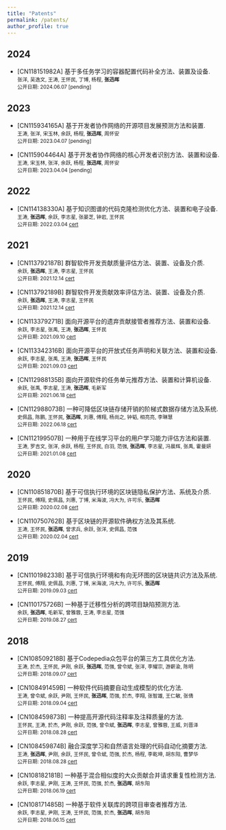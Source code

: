 ```yaml
---
title: "Patents"
permalink: /patents/
author_profile: true
---
```


## 2024
* [CN118151982A] 基于多任务学习的容器配置代码补全方法、装置及设备. <br />
	<small>张洋, 吴逸文, 王涛, 王怀民, 丁博, 杨程, <strong>张迅晖</strong> <br />
	公开日期: 2024.06.07 [pending]</small>

## 2023
* [CN115934165A] 基于开发者协作网络的开源项目发展预测方法和装置. <br />
	<small>王涛, 张洋, 宋玉林, 余跃, 杨程, <strong>张迅晖</strong>, 周怀安 <br />
	公开日期: 2023.04.07 [pending]</small>

* [CN115904464A] 基于开发者协作网络的核心开发者识别方法、装置和设备. <br />
	<small>王涛, 宋玉林, 张洋, 余跃, 杨程, <strong>张迅晖</strong>, 周怀安 <br />
	公开日期: 2023.04.04 [pending]</small>

## 2022

* [CN114138330A] 基于知识图谱的代码克隆检测优化方法、装置和电子设备. <br />
	<small>王涛, <strong>张迅晖</strong>, 余跃, 李志星, 张晏芝, 钟岩, 王怀民 <br />
	公开日期: 2022.03.04 [cert](/files/2-基于知识图谱的代码克隆检测优化方法、装置和电子设备.pdf)</small>

## 2021
* [CN113792187B] 群智软件开发贡献质量评估方法、装置、设备及介质. <br />
	<small>余跃, <strong>张迅晖</strong>, 王涛, 李志星, 王怀民 <br />
	公开日期: 2021.12.14 [cert](/files/2-群智软件开发贡献质量评估方法、装置、设备及介质.pdf)</small>

* [CN113792189B] 群智软件开发贡献效率评估方法、装置、设备及介质. <br />
	<small>余跃, <strong>张迅晖</strong>, 王涛, 李志星, 王怀民 <br />
	公开日期: 2021.12.14 [cert](/files/2-群智软件开发贡献效率评估方法、装置、设备及介质.pdf)</small>

* [CN113379271B] 面向开源平台的遗弃贡献接管者推荐方法、装置和设备. <br />
	<small>余跃, 李志星, 张禹, 王涛, <strong>张迅晖</strong>, 王怀民 <br />
	公开日期: 2021.09.10 [cert](/files/5-面向开源平台的遗弃贡献接管者推荐方法、装置和设备.pdf)</small>

* [CN113342316B] 面向开源平台的开放式任务声明和关联方法、装置和设备. <br />
	<small>余跃, 李志星, 张禹, 王涛, <strong>张迅晖</strong>, 王怀民 <br />
	公开日期: 2021.09.03 [cert](/files/5-面向开源平台的开放式任务声明和关联方法、装置和设备.pdf)</small>

* [CN112988135B] 面向开源软件的任务单元推荐方法、装置和计算机设备. <br />
	<small>余跃, 张禹, 李志星, 王涛, <strong>张迅晖</strong>, 毛新军 <br />
	公开日期: 2021.06.18 [cert](/files/5-面向开源软件的任务单元推荐方法、装置和计算机设备.pdf)</small>

* [CN112988073B] 一种可降低区块链存储开销的阶梯式数据存储方法及系统. <br />
	<small>史佩昌, 陈鹏, 王怀民, <strong>张迅晖</strong>, 刘惠, 傅翔, 杨尚之, 钟韬, 相亮亮, 李琳慧 <br />
	公开日期: 2022.06.18 [cert](/files/4-一种可降低区块链存储开销的阶梯式数据存储方法及系统.pdf)</small>

* [CN112199507B] 一种用于在线学习平台的用户学习能力评估方法和装置. <br />
	<small>王涛, 罗吉文, 张洋, 余跃, 杨程, 王怀民, 白羽, 范强, <strong>张迅晖</strong>, 李志星, 冯晨辉, 张禹, 霍曼妍 <br />
	公开日期: 2021.01.08 [cert](/files/9-一种用于在线学习平台的用户学习能力评估方法和装置.pdf)</small>

## 2020
* [CN110851870B] 基于可信执行环境的区块链隐私保护方法、系统及介质. <br />
	<small>王怀民, 傅翔, 史佩昌, 刘惠, 丁博, 米海波, 冯大为, 许可乐, <strong>张迅晖</strong> <br />
	公开日期: 2020.02.08 [cert](/files/9-基于可信执行环境的区块链隐私保护方法、系统及介质.pdf)</small>

* [CN110750762B] 基于区块链的开源软件确权方法及其系统. <br />
	<small>王涛, 王怀民, <strong>张迅晖</strong>, 曾求兵, 余跃, 张洋, 史佩昌, 范强 <br />
	公开日期: 2020.02.04 [cert](/files/3-基于区块链的开源软件确权方法及其系统.pdf)</small>

## 2019
* [CN110198233B] 基于可信执行环境和有向无环图的区块链共识方法及系统. <br />
	<small>王怀民, 傅翔, 史佩昌, 刘惠, 丁博, 米海波, 冯大为, 许可乐, <strong>张迅晖</strong> <br />
	公开日期: 2019.09.03 [cert](/files/9-基于可信执行环境和有向无环图的区块链共识方法及系统.pdf)</small>

* [CN110175726B] 一种基于迁移性分析的跨项目缺陷预测方法. <br />
	<small>余跃, <strong>张迅晖</strong>, 毛新军, 曾雅蓉, 王涛, 李志星, 范强 <br />
	公开日期: 2019.08.27 [cert](/files/2-一种基于迁移性分析的跨项目缺陷预测方法.pdf)</small>

## 2018
* [CN108509218B] 基于Codepedia众包平台的第三方工具优化方法. <br />
	<small>王涛, 於杰, 王怀民, 尹刚, 余跃, <strong>张迅晖</strong>, 范强, 曾令斌, 张洋, 李耀宗, 游薪渝, 陈明 <br />
	公开日期: 2018.09.07 [cert](/files/6-基于Codepedia众包平台的第三方工具优化方法.pdf)</small>

* [CN108491459B] 一种软件代码摘要自动生成模型的优化方法. <br />
	<small>王涛, 曾令斌, 余跃, 尹刚, 王怀民, <strong>张迅晖</strong>, 范强, 於杰, 李翔, 张智雄, 王仁敏, 张倩 <br />
	公开日期: 2018.09.04 [cert](/files/6-一种软件代码摘要自动生成模型的优化方法.pdf)</small>

* [CN108459873B] 一种提高开源代码注释率及注释质量的方法. <br />
	<small>王怀民, 王涛, 於杰, 尹刚, 余跃, 范强, 曾令斌, <strong>张迅晖</strong>, 李志星, 曾雅蓉, 王威, 刘晋泽 <br />
	公开日期: 2018.08.28 [cert](/files/8-一种提高开源代码注释率及注释质量的方法.pdf)</small>

* [CN108459874B] 融合深度学习和自然语言处理的代码自动化摘要方法. <br />
	<small>王涛, <strong>张迅晖</strong>, 尹刚, 余跃, 王怀民, 曾令斌, 范强, 於杰, 杨程, 李乾坤, 胡东阳, 曹梦华 <br />
	公开日期: 2018.08.28 [cert](/files/2-融合深度学习和自然语言处理的代码自动化摘要方法.pdf)</small>

* [CN108182181B] 一种基于混合相似度的大众贡献合并请求重复性检测方法. <br />
	<small>余跃, 李志星, 尹刚, 王涛, 王怀民, 范强, 於杰, <strong>张迅晖</strong>, 胡东阳 <br />
	公开日期: 2018.06.19 [cert](/files/8-一种基于混合相似度的大众贡献合并请求重复性检测方法.pdf)</small>

* [CN108171485B] 一种基于软件关联库的跨项目审查者推荐方法. <br />
	<small>余跃, 李志星, 尹刚, 王涛, 王怀民, 范强, 於杰, <strong>张迅晖</strong>, 胡东阳 <br />
	公开日期: 2018.06.15 [cert](/files/8-一种基于软件关联库的跨项目审查者推荐方法.pdf)</small>